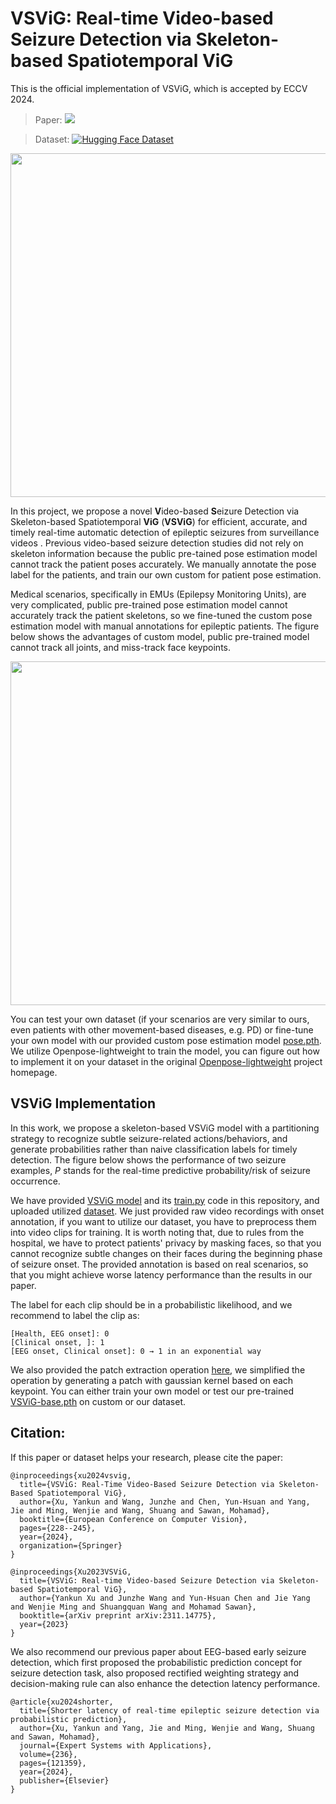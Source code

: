 # VSViG: Real-time Video-based Seizure Detection via Skeleton-based Spatiotemporal ViG

This is the official implementation of VSViG, which is accepted by ECCV 2024.

> Paper:  <a href="https://arxiv.org/pdf/2311.14775.pdf"><img src="https://img.shields.io/badge/arXiv-Paper-<color>"></a>

> Dataset:  [![Hugging Face Dataset](https://img.shields.io/badge/%F0%9F%A4%97%20Hugging%20Face-Dataset-yellow)](https://huggingface.co/datasets/xuyankun/WU-SAHZU-EMU-Video)

<img src="https://github.com/xuyankun/VSViG/blob/main/performance.gif" width="550px">

In this project, we propose a novel **V**ideo-based **S**eizure Detection via Skeleton-based Spatiotemporal **ViG** (**VSViG**) for efficient, accurate, and timely real-time automatic detection of epileptic seizures from surveillance videos .
Previous video-based seizure detection studies did not rely on skeleton information because the public pre-tained pose estimation model cannot track the patient poses accurately. We manually annotate the pose label for the patients, and train our own custom for patient pose estimation. 

Medical scenarios, specifically in EMUs  (Epilepsy Monitoring Units), are very complicated, public pre-trained pose estimation model cannot accurately track the patient skeletons, so we fine-tuned the custom pose estimation model with manual annotations for epileptic patients. The figure below shows the advantages of custom model, public pre-trained model cannot track all joints, and miss-track face keypoints.

<img src="https://github.com/xuyankun/VSViG/blob/main/compare.gif" width="550px">

You can test your own dataset (if your scenarios are very similar to ours, even patients with other movement-based diseases, e.g. PD) or fine-tune your own model with our provided custom pose estimation model [pose.pth](https://github.com/xuyankun/VSViG/blob/main/pose.pth). We utilize Openpose-lightweight to train the model, you can figure out how to implement it on your dataset in the original [Openpose-lightweight](https://github.com/Daniil-Osokin/lightweight-human-pose-estimation.pytorch) project homepage. 

## VSViG Implementation
In this work, we propose a skeleton-based VSViG model with a partitioning strategy to recognize subtle seizure-related actions/behaviors, and generate probabilities rather than naive classification labels for timely detection. The figure below shows the performance of two seizure examples, $P$ stands for the real-time predictive probability/risk of seizure occurrence.

We have provided [VSViG model](https://github.com/xuyankun/VSViG/blob/main/VSViG.py) and its [train.py](https://github.com/xuyankun/VSViG/blob/main/train.py) code in this repository, and uploaded utilized [dataset](https://huggingface.co/datasets/xuyankun/WU-SAHZU-EMU-Video). We just provided raw video recordings with onset annotation, if you want to utilize our dataset, you have to preprocess them into video clips for training. It is worth noting that, due to rules from the hospital, we have to protect patients' privacy by masking faces, so that you cannot recognize subtle changes on their faces during the beginning phase of seizure onset. The provided annotation is based on real scenarios, so that you might achieve worse latency performance than the results in our paper. 

The label for each clip should be in a probabilistic likelihood, and we recommend to label the clip as:
```
[Health, EEG onset]: 0
[Clinical onset, ]: 1
[EEG onset, Clinical onset]: 0 → 1 in an exponential way
```

We also provided the patch extraction operation [here](https://github.com/xuyankun/VSViG/blob/main/extract_patches.py), we simplified the operation by generating a patch with gaussian kernel based on each keypoint. You can either train your own model or test our pre-trained [VSViG-base.pth](https://github.com/xuyankun/VSViG/blob/main/VSViG-base.pth) on custom or our dataset.


## Citation:

If this paper or dataset helps your research, please cite the paper:

```
@inproceedings{xu2024vsvig,
  title={VSViG: Real-Time Video-Based Seizure Detection via Skeleton-Based Spatiotemporal ViG},
  author={Xu, Yankun and Wang, Junzhe and Chen, Yun-Hsuan and Yang, Jie and Ming, Wenjie and Wang, Shuang and Sawan, Mohamad},
  booktitle={European Conference on Computer Vision},
  pages={228--245},
  year={2024},
  organization={Springer}
}

@inproceedings{Xu2023VSViG,
  title={VSViG: Real-time Video-based Seizure Detection via Skeleton-based Spatiotemporal ViG},
  author={Yankun Xu and Junzhe Wang and Yun-Hsuan Chen and Jie Yang and Wenjie Ming and Shuangquan Wang and Mohamad Sawan},
  booktitle={arXiv preprint arXiv:2311.14775},
  year={2023}
}
```

We also recommend our previous paper about EEG-based early seizure detection, which first proposed the probabilistic prediction concept for seizure detection task, also proposed rectified weighting strategy and decision-making rule can also enhance the detection latency performance.
```
@article{xu2024shorter,
  title={Shorter latency of real-time epileptic seizure detection via probabilistic prediction},
  author={Xu, Yankun and Yang, Jie and Ming, Wenjie and Wang, Shuang and Sawan, Mohamad},
  journal={Expert Systems with Applications},
  volume={236},
  pages={121359},
  year={2024},
  publisher={Elsevier}
}
```


